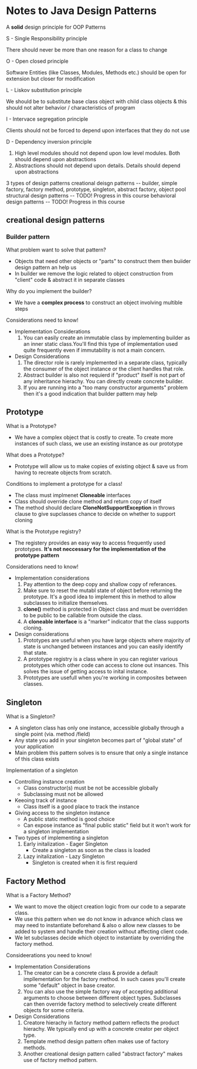 # Notes to Java Design Patterns

A **solid** design principle for OOP Patterns

S - Single Responsibility principle

  There should never be more than one reason for a class to change

O - Open closed principle

   Software Entities (like Classes, Modules, Methods etc.)
   should be open for extension but closer for modification

L - Liskov substitution principle

  We should be to substitute base class object with child class objects &
  this should not alter behavior / characteristics of program

I - Intervace segregation principle

  Clients should not be forced to depend upon interfaces that they do not use

D - Dependency inversion principle

   1. High level modules should not depend upon low level modules.
      Both should depend upon abstractions
   2. Abstractions should not depend upon details.
      Details should depend upon abstractions

3 types of design patterns
  creational deisgn patterns -- builder, simple factory, factory method, prototype,
                                singleton, abstract factory, object pool
  structural design patterns -- TODO! Progress in this course
  behavioral design patterns -- TODO! Progress in this course

## creational design patterns

### Builder pattern

What problem want to solve that pattern?

- Objects that need other objects or "parts" to construct them
  then buiider design pattern an help us
- In builder we remove the logic related to object construction from
  "client" code & abstract it in separate classes

Why do you implement the builder?

- We have a **complex process** to construct an object involving multible steps

Considerations need to know!

- Implementation Considerations
   1. You can easily create an immutable class by implementing builder as
      an inner static class.You'll find this type of implementation used
      quite frequently even if immutability is not a main concern.
- Design Considerations
   1. The director role is rarely implemented in a separate class,
      typically the consumer of the object instance or the client
      handles that role.
   2. Abstract builder is also not requierd if "product" itself is not
      part of any inheritance hierachy. You can directly create
      concrete builder.
   3. If you are running into a "too many constructor arguments" problem
      then it's a good indication that builder pattern may help

## Prototype

What is a Prototype?

- We have a complex object that is costly to create.
  To create more instances of such class, we use an existing instance as our prototype

What does a Prototype?

- Prototype will allow us to make copies of existing object &
  save us from having to recreate objects from scratch.

Conditions to implement a prototype for a class!

- The class must implmenet **Cloneable** interfaces
- Class should override clone method and return copy of itself
- The method should declare **CloneNotSupportException** in throws
  clause to give supclasses chance to decide on whether to support cloning

What is the Prototype registry?

- The registery provides an easy way to access frequently used prototypes.
  **It's not neccessary for the implementation of the prototype pattern**

Considerations need to know!

- Implementation considerations
  1. Pay attention to the deep copy and shallow copy of referances.
  2. Make sure to reset the mutabl state of object before returning the prototype.
     It's a good idea to implement this in method to allow subclasses to
     initialize themselves.
  3. **clone()** method is protected in Object class and must be overridden to
     be public to be callable from outside the class.
  4. A **cloneable interface** is a "marker" indicator
     that the class supports cloning.
- Design considerations
  1. Prototypes are useful when you have large objects where majority of state
     is unchanged between instances and you can easily identify that state.
  2. A prototype registry is a class where in you can register various prototypes
     which other code can access to clone out insances. This solves the issue of
     getting access to inital instance.
  3. Prototypes are usefull when you're working in composites between classes.

## Singleton

What is a Singleton?

- A singleton class has only one instance,
  accessible globally through a single point (via. method /field)
- Any state you add in your singleton becomes part of "global state" of your application
- Main problem this pattern solves is to ensure that only a single
  instance of this class exists

Implementation of a singleton

- Controlling instance creation
  - Class constructor(s) must be not be accessible globally
  - Subclassing must not be allowed
- Keeoing track of instance
  - Class itself is a good place to track the instance
- Giving access to the singleton instance
  - A public static method is good choice
  - Can expose instance as "final public static" field but
    it won't work for a singleton implementation
- Two types of implementing a singleton
  1. Early initalization - Eager Singleton
      - Create a singleton as soon as the class is loaded
  2. Lazy initalization - Lazy Singleton
      - Singleton is created when it is first requierd

## Factory Method

What is a Factory Method?

- We want to move the object creation logic from our code to a separate class.
- We use this pattern when we do not know in advance which class we may need
  to instantiate beforehand & also o allow new classes to be added to system
  and handle their creation without affecting client code.
- We let subclasses decide which object to instantiate by overriding the
  factory method.

Consideerations you need to know!

- Implementation Considerations
  1. The creator can be a concrete class & provide a default impllementation for
     the factory method. In such cases you'll create some "default" object in
     base creator.
  2. You can also use the simple factory way of accepting additional arguments
     to choose between different object types. Subclasses can then override
     factory method to selectively create different objects for some criteria.
- Design Considerations
  1. Creatore hierachy in factory method pattern reflects the product hierachy.
     We typically end up with a concrete creator per object type.
  2. Template method design pattern often makes use of factory methods.
  3. Another creational design pattern called "abstract factory" makes use of
     factory method pattern.
